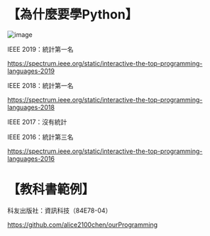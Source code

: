 # 【為什麼要學Python】

![image](https://github.com/ccsoez/Python/blob/master/Python2019.jpg)

IEEE 2019：統計第一名

https://spectrum.ieee.org/static/interactive-the-top-programming-languages-2019

IEEE 2018：統計第一名

https://spectrum.ieee.org/static/interactive-the-top-programming-languages-2018

IEEE 2017：沒有統計

IEEE 2016：統計第三名

https://spectrum.ieee.org/static/interactive-the-top-programming-languages-2016

# 【教科書範例】

科友出版社：資訊科技（84E78-04）

https://github.com/alice2100chen/ourProgramming

